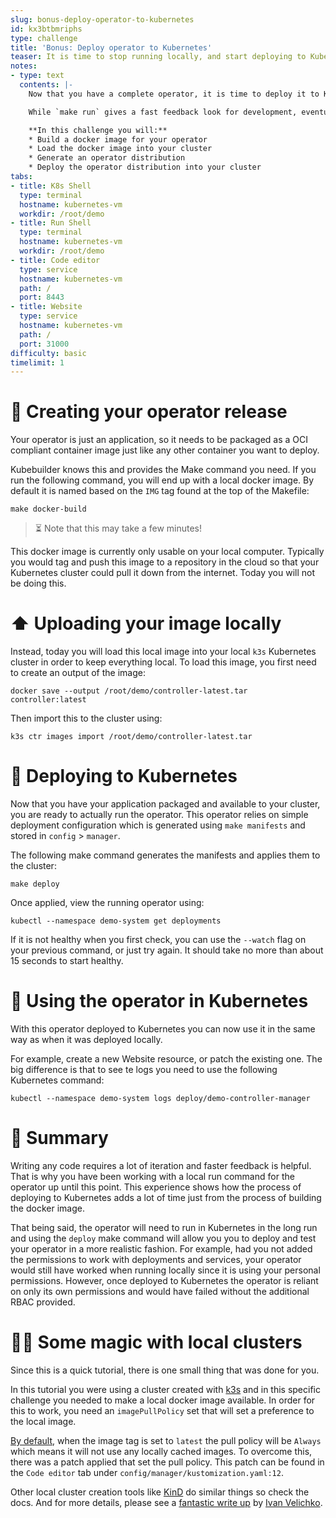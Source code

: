 ```yaml
---
slug: bonus-deploy-operator-to-kubernetes
id: kx3btbmriphs
type: challenge
title: 'Bonus: Deploy operator to Kubernetes'
teaser: It is time to stop running locally, and start deploying to Kubernetes
notes:
- type: text
  contents: |-
    Now that you have a complete operator, it is time to deploy it to Kubernetes!

    While `make run` gives a fast feedback look for development, eventually you will need to deploy your operator to a cluster.

    **In this challenge you will:**
    * Build a docker image for your operator
    * Load the docker image into your cluster
    * Generate an operator distribution
    * Deploy the operator distribution into your cluster
tabs:
- title: K8s Shell
  type: terminal
  hostname: kubernetes-vm
  workdir: /root/demo
- title: Run Shell
  type: terminal
  hostname: kubernetes-vm
  workdir: /root/demo
- title: Code editor
  type: service
  hostname: kubernetes-vm
  path: /
  port: 8443
- title: Website
  type: service
  hostname: kubernetes-vm
  path: /
  port: 31000
difficulty: basic
timelimit: 1
---
```


🎁 Creating your operator release
==============

Your operator is just an application, so it needs to be packaged as a OCI compliant container image just like any other container you want to deploy.

Kubebuilder knows this and provides the Make command you need. If you run the following command, you will end up with a local docker image. By default it is named based on the `IMG` tag found at the top of the Makefile:
```
make docker-build
```

> ⏳ Note that this may take a few minutes!

This docker image is currently only usable on your local computer. Typically you would tag and push this image to a repository in the cloud so that your Kubernetes cluster could pull it down from the internet. Today you will not be doing this.

⬆️ Uploading your image locally
==============

Instead, today you will load this local image into your local `k3s` Kubernetes cluster in order to keep everything local. To load this image, you first need to create an output of the image:
```
docker save --output /root/demo/controller-latest.tar controller:latest
```

Then import this to the cluster using:
```
k3s ctr images import /root/demo/controller-latest.tar
```

🛫 Deploying to Kubernetes
==============

Now that you have your application packaged and available to your cluster, you are ready to actually run the operator. This operator relies on simple deployment configuration which is generated using `make manifests` and stored in `config` > `manager`.

The following make command generates the manifests and applies them to the cluster:
```
make deploy
```

Once applied, view the running operator using:
```
kubectl --namespace demo-system get deployments
```

If it is not healthy when you first check, you can use the `--watch` flag on your previous command, or just try again. It should take no more than about 15 seconds to start healthy.

🛝 Using the operator in Kubernetes
==============

With this operator deployed to Kubernetes you can now use it in the same way as when it was deployed locally.

For example, create a new Website resource, or patch the existing one. The big difference is that to see te logs you need to use the following Kubernetes command:

```
kubectl --namespace demo-system logs deploy/demo-controller-manager
```


📕 Summary
==============

Writing any code requires a lot of iteration and faster feedback is helpful. That is why you have been working with a local run command for the operator up until this point. This experience shows how the process of deploying to Kubernetes adds a lot of time just from the process of building the docker image.

That being said, the operator will need to run in Kubernetes in the long run and using the `deploy` make command will allow you you to deploy and test your operator in a more realistic fashion. For example, had you not added the permissions to work with deployments and services, your operator would still have worked when running locally since it is using your personal permissions. However, once deployed to Kubernetes the operator is reliant on only its own permissions and would have failed without the additional RBAC provided.

🧞‍♀️ Some magic with local clusters
==============

Since this is a quick tutorial, there is one small thing that was done for you.

In this tutorial you were using a cluster created with [k3s](https://k3s.io/) and in this specific challenge you needed to make a local docker image available. In order for this to work, you need an `imagePullPolicy` set that will set a preference to the local image.

[By default](https://kubernetes.io/docs/concepts/containers/images/#imagepullpolicy-defaulting), when the image tag is set to `latest` the pull policy will be `Always` which means it will not use any locally cached images. To overcome this, there was a patch applied that set the pull policy. This patch can be found in the `Code editor` tab under `config/manager/kustomization.yaml:12`.


Other local cluster creation tools like [KinD](https://kind.sigs.k8s.io/) do similar things so check the docs. And for more details, please see a [fantastic write up](https://iximiuz.com/en/posts/kubernetes-kind-load-docker-image/) by [Ivan Velichko](https://twitter.com/iximiuz).
